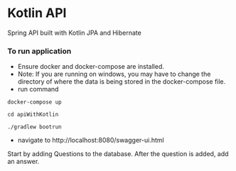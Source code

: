 # Kotlin API
Spring API built with Kotlin JPA and Hibernate
### To run application
* Ensure docker and docker-compose are installed. 
* Note: If you are running on windows, you may have to change the directory of where the data is being stored in the docker-compose file. 
* run command 
```
docker-compose up
```
```
cd apiWithKotlin
```
```
./gradlew bootrun
```
* navigate to http://localhost:8080/swagger-ui.html 

Start by adding Questions to the database. After the question is added, add an answer. 


